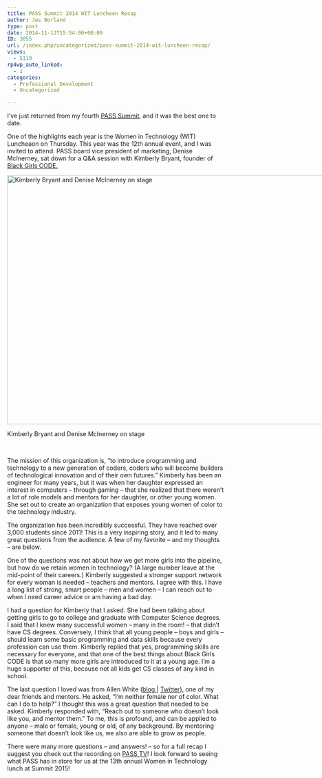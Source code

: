 ```yaml
---
title: PASS Summit 2014 WIT Luncheon Recap
author: Jes Borland
type: post
date: 2014-11-12T15:54:06+00:00
ID: 3055
url: /index.php/uncategorized/pass-summit-2014-wit-luncheon-recap/
views:
  - 5119
rp4wp_auto_linked:
  - 1
categories:
  - Professional Development
  - Uncategorized

---
```

I&#8217;ve just returned from my fourth <a href="http://sqlpass.org/summit" target="_blank">PASS Summit</a>, and it was the best one to date.

One of the highlights each year is the Women in Technology (WIT) Luncheaon on Thursday. This year was the 12th annual event, and I was invited to attend. PASS board vice president of marketing, Denise McInerney, sat down for a Q&A session with Kimberly Bryant, founder of <a href="http://www.blackgirlscode.com/" target="_blank">Black Girls CODE.</a>

<div id="attachment_3063" style="width: 1034px" class="wp-caption aligncenter">
  <a href="/wp-content/uploads/2014/11/WIT-lunch.jpg"><img class="size-large wp-image-3063" src="/wp-content/uploads/2014/11/WIT-lunch-1024x579.jpg" alt="Kimberly Bryant and Denise McInerney on stage" width="1024" height="579" srcset="/wp-content/uploads/2014/11/WIT-lunch-1024x579.jpg 1024w, /wp-content/uploads/2014/11/WIT-lunch-300x169.jpg 300w" sizes="(max-width: 1024px) 100vw, 1024px" /></a>
  
  <p class="wp-caption-text">
    Kimberly Bryant and Denise McInerney on stage
  </p>
</div>

&nbsp;

The mission of this organization is, &#8220;to introduce programming and technology to a new generation of coders, coders who will become builders of technological innovation and of their own futures.&#8221; Kimberly has been an engineer for many years, but it was when her daughter expressed an interest in computers &#8211; through gaming &#8211; that she realized that there weren&#8217;t a lot of role models and mentors for her daughter, or other young women. She set out to create an organization that exposes young women of color to the technology industry.

The organization has been incredibly successful. They have reached over 3,000 students since 2011! This is a very inspiring story, and it led to many great questions from the audience. A few of my favorite &#8211; and my thoughts &#8211; are below.

One of the questions was not about how we get more girls into the pipeline, but how do we retain women in technology? (A large number leave at the mid-point of their careers.) Kimberly suggested a stronger support network for every woman is needed &#8211; teachers and mentors. I agree with this. I have a long list of strong, smart people &#8211; men and women &#8211; I can reach out to when I need career advice or am having a bad day.

I had a question for Kimberly that I asked. She had been talking about getting girls to go to college and graduate with Computer Science degrees. I said that I knew many successful women &#8211; many in the room! &#8211; that didn&#8217;t have CS degrees. Conversely, I think that all young people &#8211; boys and girls &#8211; should learn some basic programming and data skills because every profession can use them. Kimberly replied that yes, programming skills are necessary for everyone, and that one of the best things about Black Girls CODE is that so many more girls are introduced to it at a young age. I&#8217;m a huge supporter of this, because not all kids get CS classes of any kind in school.

The last question I loved was from Allen White (<a href="http://sqlblog.com/blogs/allen_white/default.aspx" target="_blank">blog </a>| <a href="https://twitter.com/SQLRunr" target="_blank">Twitter</a>), one of my dear friends and mentors. He asked, &#8220;I&#8217;m neither female nor of color. What can I do to help?&#8221; I thought this was a great question that needed to be asked. Kimberly responded with, &#8220;Reach out to someone who doesn&#8217;t look like you, and mentor them.&#8221; To me, this is profound, and can be applied to anyone &#8211; male or female, young or old, of any background. By mentoring someone that doesn&#8217;t look like us, we also are able to grow as people.

There were many more questions &#8211; and answers! &#8211; so for a full recap I suggest you check out the recording on <a href="http://www.sqlpass.org/summit/2014/PASStv.aspx?watch=kHzweanJVz4" target="_blank">PASS TV</a>! I look forward to seeing what PASS has in store for us at the 13th annual Women in Technology lunch at Summit 2015!